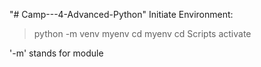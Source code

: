"# Camp---4-Advanced-Python" 
Initiate Environment:

>python -m venv myenv
>cd myenv
>cd Scripts
>activate

'-m' stands for module